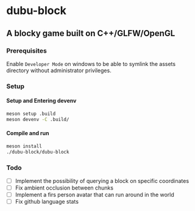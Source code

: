 # dubu-block

## A blocky game built on C++/GLFW/OpenGL

### Prerequisites

Enable `Developer Mode` on windows to be able to symlink the assets directory without administrator privileges.

### Setup

#### Setup and Entering devenv
```bash
meson setup .build
meson devenv -C .build/
```

#### Compile and run
```bash
meson install
./dubu-block/dubu-block
```

### Todo

- [ ] Implement the possibility of querying a block on specific coordinates
- [ ] Fix ambient occlusion between chunks
- [ ] Implement a firs person avatar that can run around in the world
- [ ] Fix github language stats